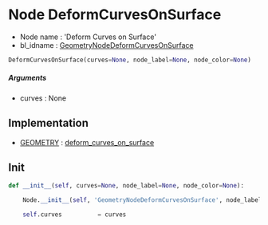 # Node DeformCurvesOnSurface

- Node name : 'Deform Curves on Surface'
- bl_idname : [GeometryNodeDeformCurvesOnSurface](https://docs.blender.org/api/current/bpy.types.GeometryNodeDeformCurvesOnSurface.html)


``` python
DeformCurvesOnSurface(curves=None, node_label=None, node_color=None)
```
##### Arguments

- curves : None

## Implementation

- [GEOMETRY](/docs/GeoNodes/socket_GEOMETRY.md) : [deform_curves_on_surface](/docs/GeoNodes/socket_GEOMETRY.md#deform_curves_on_surface)

## Init

``` python
def __init__(self, curves=None, node_label=None, node_color=None):

    Node.__init__(self, 'GeometryNodeDeformCurvesOnSurface', node_label=node_label, node_color=node_color)

    self.curves          = curves
```
